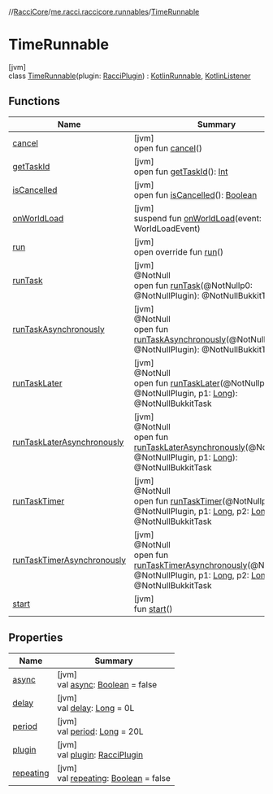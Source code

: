 //[RacciCore](../../../index.md)/[me.racci.raccicore.runnables](../index.md)/[TimeRunnable](index.md)

# TimeRunnable

[jvm]\
class [TimeRunnable](index.md)(plugin: [RacciPlugin](../../me.racci.raccicore/-racci-plugin/index.md)) : [KotlinRunnable](../-kotlin-runnable/index.md), [KotlinListener](../../me.racci.raccicore.utils.extensions/-kotlin-listener/index.md)

## Functions

| Name | Summary |
|---|---|
| [cancel](index.md#-1778178423%2FFunctions%2F-519281799) | [jvm]<br>open fun [cancel](index.md#-1778178423%2FFunctions%2F-519281799)() |
| [getTaskId](index.md#796542529%2FFunctions%2F-519281799) | [jvm]<br>open fun [getTaskId](index.md#796542529%2FFunctions%2F-519281799)(): [Int](https://kotlinlang.org/api/latest/jvm/stdlib/kotlin/-int/index.html) |
| [isCancelled](index.md#-1530665456%2FFunctions%2F-519281799) | [jvm]<br>open fun [isCancelled](index.md#-1530665456%2FFunctions%2F-519281799)(): [Boolean](https://kotlinlang.org/api/latest/jvm/stdlib/kotlin/-boolean/index.html) |
| [onWorldLoad](on-world-load.md) | [jvm]<br>suspend fun [onWorldLoad](on-world-load.md)(event: WorldLoadEvent) |
| [run](run.md) | [jvm]<br>open override fun [run](run.md)() |
| [runTask](index.md#-1602658785%2FFunctions%2F-519281799) | [jvm]<br>@NotNull<br>open fun [runTask](index.md#-1602658785%2FFunctions%2F-519281799)(@NotNullp0: @NotNullPlugin): @NotNullBukkitTask |
| [runTaskAsynchronously](index.md#1779209546%2FFunctions%2F-519281799) | [jvm]<br>@NotNull<br>open fun [runTaskAsynchronously](index.md#1779209546%2FFunctions%2F-519281799)(@NotNullp0: @NotNullPlugin): @NotNullBukkitTask |
| [runTaskLater](index.md#1812878393%2FFunctions%2F-519281799) | [jvm]<br>@NotNull<br>open fun [runTaskLater](index.md#1812878393%2FFunctions%2F-519281799)(@NotNullp0: @NotNullPlugin, p1: [Long](https://kotlinlang.org/api/latest/jvm/stdlib/kotlin/-long/index.html)): @NotNullBukkitTask |
| [runTaskLaterAsynchronously](index.md#350548708%2FFunctions%2F-519281799) | [jvm]<br>@NotNull<br>open fun [runTaskLaterAsynchronously](index.md#350548708%2FFunctions%2F-519281799)(@NotNullp0: @NotNullPlugin, p1: [Long](https://kotlinlang.org/api/latest/jvm/stdlib/kotlin/-long/index.html)): @NotNullBukkitTask |
| [runTaskTimer](index.md#841103738%2FFunctions%2F-519281799) | [jvm]<br>@NotNull<br>open fun [runTaskTimer](index.md#841103738%2FFunctions%2F-519281799)(@NotNullp0: @NotNullPlugin, p1: [Long](https://kotlinlang.org/api/latest/jvm/stdlib/kotlin/-long/index.html), p2: [Long](https://kotlinlang.org/api/latest/jvm/stdlib/kotlin/-long/index.html)): @NotNullBukkitTask |
| [runTaskTimerAsynchronously](index.md#479702885%2FFunctions%2F-519281799) | [jvm]<br>@NotNull<br>open fun [runTaskTimerAsynchronously](index.md#479702885%2FFunctions%2F-519281799)(@NotNullp0: @NotNullPlugin, p1: [Long](https://kotlinlang.org/api/latest/jvm/stdlib/kotlin/-long/index.html), p2: [Long](https://kotlinlang.org/api/latest/jvm/stdlib/kotlin/-long/index.html)): @NotNullBukkitTask |
| [start](../-kotlin-runnable/start.md) | [jvm]<br>fun [start](../-kotlin-runnable/start.md)() |

## Properties

| Name | Summary |
|---|---|
| [async](../-kotlin-runnable/async.md) | [jvm]<br>val [async](../-kotlin-runnable/async.md): [Boolean](https://kotlinlang.org/api/latest/jvm/stdlib/kotlin/-boolean/index.html) = false |
| [delay](../-kotlin-runnable/delay.md) | [jvm]<br>val [delay](../-kotlin-runnable/delay.md): [Long](https://kotlinlang.org/api/latest/jvm/stdlib/kotlin/-long/index.html) = 0L |
| [period](../-kotlin-runnable/period.md) | [jvm]<br>val [period](../-kotlin-runnable/period.md): [Long](https://kotlinlang.org/api/latest/jvm/stdlib/kotlin/-long/index.html) = 20L |
| [plugin](../-kotlin-runnable/plugin.md) | [jvm]<br>val [plugin](../-kotlin-runnable/plugin.md): [RacciPlugin](../../me.racci.raccicore/-racci-plugin/index.md) |
| [repeating](../-kotlin-runnable/repeating.md) | [jvm]<br>val [repeating](../-kotlin-runnable/repeating.md): [Boolean](https://kotlinlang.org/api/latest/jvm/stdlib/kotlin/-boolean/index.html) = false |
